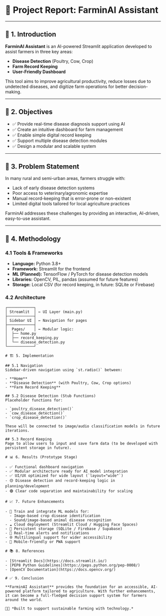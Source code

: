 # 📝 Project Report: FarminAI Assistant

---

## 📌 1. Introduction

**FarminAI Assistant** is an AI-powered Streamlit application developed to assist farmers in three key areas:

- **Disease Detection** (Poultry, Cow, Crop)
- **Farm Record Keeping**
- **User-Friendly Dashboard**

This tool aims to improve agricultural productivity, reduce losses due to undetected diseases, and digitize farm operations for better decision-making.

---

## 🎯 2. Objectives

- ✅ Provide real-time disease diagnosis support using AI
- ✅ Create an intuitive dashboard for farm management
- ✅ Enable simple digital record keeping
- ✅ Support multiple disease detection modules
- ✅ Design a modular and scalable system

---

## 🧩 3. Problem Statement

In many rural and semi-urban areas, farmers struggle with:

- Lack of early disease detection systems
- Poor access to veterinary/agronomic expertise
- Manual record-keeping that is error-prone or non-existent
- Limited digital tools tailored for local agriculture practices

FarminAI addresses these challenges by providing an interactive, AI-driven, easy-to-use assistant.

---

## 🔧 4. Methodology

### 4.1 Tools & Frameworks
- **Language:** Python 3.8+
- **Framework:** Streamlit for the frontend
- **ML (Planned):** TensorFlow / PyTorch for disease detection models
- **Libraries:** OpenCV, PIL, pandas (assumed for future features)
- **Storage:** Local CSV (for record keeping, in future: SQLite or Firebase)

### 4.2 Architecture

```text
┌────────────┐
│ Streamlit  │ ← UI Layer (main.py)
├────────────┤
│ Sidebar UI │ ← Navigation for pages
├────────────┤
│  Pages/    │ ← Modular logic:
│  ├── home.py
│  ├── record_keeping.py
│  └── disease_detection.py
└────────────┘

# 🏗️ 5. Implementation

## 5.1 Navigation
Sidebar-driven navigation using `st.radio()` between:

- **Home**
- **Disease Detection** (with Poultry, Cow, Crop options)
- **Farm Record Keeping**

## 5.2 Disease Detection (Stub Functions)
Placeholder functions for:

- `poultry_disease_detection()`
- `cow_disease_detection()`
- `crop_disease_detection()`

These will be connected to image/audio classification models in future iterations.

## 5.3 Record Keeping
Page to allow users to input and save farm data (to be developed with persistent storage in future).

# 📊 6. Results (Prototype Stage)

- ✅ Functional dashboard navigation  
- ✅ Modular architecture ready for AI model integration  
- ✅ UI/UX optimized for wide layout (`layout="wide"`)  
- 🟡 Disease detection and record-keeping logic in planning/development  
- 🟢 Clear code separation and maintainability for scaling  

# 📈 7. Future Enhancements

- 🧠 Train and integrate ML models for:
  - Image-based crop disease identification
  - Sound/image-based animal disease recognition
- ☁️ Cloud deployment (Streamlit Cloud / Hugging Face Spaces)
- 💾 Persistent storage (SQLite / Firebase / Supabase)
- 🔔 Real-time alerts and notifications
- 🌐 Multilingual support for wider accessibility
- 📱 Mobile-friendly or PWA support

# 📚 8. References

- [Streamlit Docs](https://docs.streamlit.io/)
- [PEP8 Python Guidelines](https://peps.python.org/pep-0008/)
- [OpenCV Documentation](https://docs.opencv.org/)

# ✅ 9. Conclusion

**FarminAI Assistant** provides the foundation for an accessible, AI-powered platform tailored to agriculture. With further enhancements, it can become a full-fledged decision support system for farmers around the world.

🧑‍🌾 *Built to support sustainable farming with technology.*
